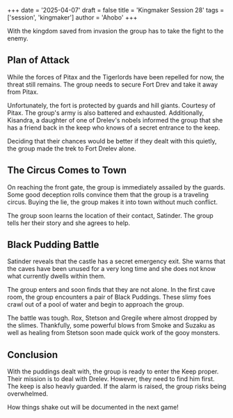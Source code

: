 +++
date = '2025-04-07'
draft = false
title = 'Kingmaker Session 28'
tags = ['session', 'kingmaker']
author = 'Ahobo'
+++

With the kingdom saved from invasion the group has to take the fight to the enemy. 

## Plan of Attack

While the forces of Pitax and the Tigerlords have been repelled for now, the threat still
remains. The group needs to secure Fort Drev and take it away from Pitax.

Unfortunately, the fort is protected by guards and hill giants. Courtesy of Pitax. The group's
army is also battered and exhausted. Additionally, Kisandra, a daughter of one of Drelev's nobels
informed the group that she has a friend back in the keep who knows of a secret entrance to the
keep.

Deciding that their chances would be better if they dealt with this quietly, the group made the trek
to Fort Drelev alone.

## The Circus Comes to Town

On reaching the front gate, the group is immediately assailed by the guards. Some good deception rolls
convince them that the group is a traveling circus. Buying the lie, the group makes it into town without
much conflict. 

The group soon learns the location of their contact, Satinder. The group tells her their story and she agrees
to help.

## Black Pudding Battle

Satinder reveals that the castle has a secret emergency exit. She warns that the caves have been unused for
a very long time and she does not know what currently dwells within them.

The group enters and soon finds that they are not alone. In the first cave room, the group encounters a 
pair of Black Puddings. These slimy foes crawl out of a pool of water and begin to approach the group.

The battle was tough. Rox, Stetson and Gregile where almost dropped by the slimes. Thankfully, some powerful
blows from Smoke and Suzaku as well as healing from Stetson soon made quick work of the gooy monsters.

## Conclusion

With the puddings dealt with, the group is ready to enter the Keep proper. Their mission is to deal with Drelev.
However, they need to find him first. The keep is also heavly guarded. If the alarm is raised, the group risks
being overwhelmed. 

How things shake out will be documented in the next game!